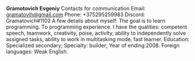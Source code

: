 **Gramotovich Evgeniy**
Contacts for communication
Email: gramаtovih@gmail.com
Phone: +375295259983
Discord: Gramatovich#1102
A few details about myself: The goal is to learn programming. Тo programming experience. I have the qualities: competent speech, teamwork, creativity, poise, activity, ability to independently solve assigned tasks, ability to work in multitasking mode, fast learner.
Education:
Specialized secondary;
Specialty: builder;
Year of ending:2008.
Foreign languages:
Weak English. 